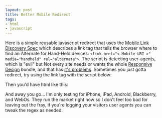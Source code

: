 ```yaml
--- 
layout: post 
title: Better Mobile Redirect 
tags:
- html
- javascript
--- 
```


Here is a simple reusable javascript redirect that uses the [Mobile Link Discovery Spec](http://www.sixapart.jp/docs/tech/mobile_link_discovery_en.html) 
which describes a link tag that tells the browser where to find an Alternate for Hand-Held devices: `<link href="< Mobile URI >" media="handheld" rel="alternate">`.
The script is detecting user-agents, which is "evil" but Not every site needs or wants the 
whole [Responsive Design](http://www.alistapart.com/articles/responsive-web-design/) bundle, 
and that has [it's problems](http://www.webdesignshock.com/responsive-design-problems/). 
Sometimes you just gotta redirect, try using the link tag with the script below:  

<script src="https://gist.github.com/1232304.js?file=redirect.js"></script>

Then you'd have html like this:

<script src="https://gist.github.com/1232304.js?file=test.html"></script>

And away you go... I'm only testing for iPhone, iPad, Android, Blackberry, and WebOs. They run
the market right now so I don't feel too bad for leaving out the fray, if
you're logging your visitors user agents you can tweak the regex as needed.
